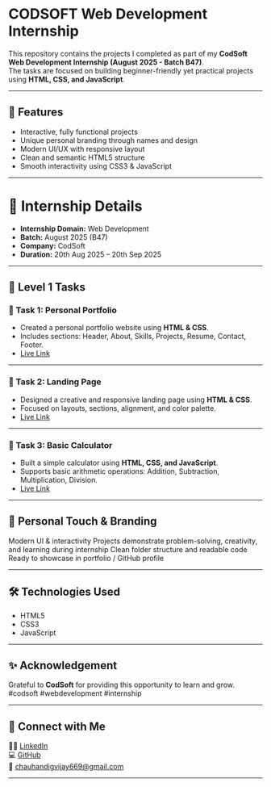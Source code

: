 # CODSOFT Web Development Internship

This repository contains the projects I completed as part of my **CodSoft Web Development Internship (August 2025 - Batch B47)**.  
The tasks are focused on building beginner-friendly yet practical projects using **HTML, CSS, and JavaScript**.

---

## 🎯 Features
- Interactive, fully functional projects
- Unique personal branding through names and design
- Modern UI/UX with responsive layout
- Clean and semantic HTML5 structure
- Smooth interactivity using CSS3 & JavaScript

---

# 📌 Internship Details
- **Internship Domain:** Web Development
- **Batch:** August 2025 (B47)
- **Company:** CodSoft
- **Duration:** 20th Aug 2025 – 20th Sep 2025

---

## 🚀 Level 1 Tasks

### 🔸 Task 1: Personal Portfolio
- Created a personal portfolio website using **HTML & CSS**.  
- Includes sections: Header, About, Skills, Projects, Resume, Contact, Footer.
- [Live Link](https://codsoft-portfolio-dsc.netlify.app/) 

---

### 🔸 Task 2: Landing Page
- Designed a creative and responsive landing page using **HTML & CSS**.  
- Focused on layouts, sections, alignment, and color palette.
- [Live Link](https://codsoft-landing-page-dsc.netlify.app/) 

---

### 🔸 Task 3: Basic Calculator
- Built a simple calculator using **HTML, CSS, and JavaScript**.  
- Supports basic arithmetic operations: Addition, Subtraction, Multiplication, Division.
- [Live Link](https://codsoft-calculator-dsc.netlify.app/)    

---

## 🎨 Personal Touch & Branding
Modern UI & interactivity
Projects demonstrate problem-solving, creativity, and learning during internship
Clean folder structure and readable code
Ready to showcase in portfolio / GitHub profile

---

## 🛠️ Technologies Used
- HTML5  
- CSS3  
- JavaScript  

---

## ✨ Acknowledgement
Grateful to **CodSoft** for providing this opportunity to learn and grow.  
#codsoft #webdevelopment #internship

---

## 🔗 Connect with Me

🧑‍💻 [LinkedIn](https://www.linkedin.com/in/digvijaykumarsingh)  
💻 [GitHub](https://github.com/chauhandigvijay1)  
📧 chauhandigvijay669@gmail.com

---
